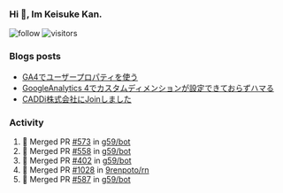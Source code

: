 ### Hi 👋, Im Keisuke Kan.

<!--
**9renpoto/9renpoto** is a ✨ _special_ ✨ repository because its `README.md` (this file) appears on your GitHub profile.

Here are some ideas to get you started:

- 🔭 I’m currently working on ...
- 🌱 I’m currently learning ...
- 👯 I’m looking to collaborate on ...
- 🤔 I’m looking for help with ...
- 💬 Ask me about ...
- 📫 How to reach me: ...
- 😄 Pronouns: ...
- ⚡ Fun fact: ...
-->

![follow](https://img.shields.io/github/followers/9renpoto?label=Follow&style=social)
![visitors](https://komarev.com/ghpvc/?username=9renpoto&label=Profile%20views&color=0e75b6&style=flat)

### Blogs posts

<!-- BLOG-POST-LIST:START -->
- [GA4でユーザープロパティを使う](https://9renpoto.dev/2021/02/21/google-analytics-4-user-properties/)
- [GoogleAnalytics 4でカスタムディメンションが設定できておらずハマる](https://9renpoto.dev/2021/02/13/google-analytics-4/)
- [CADDi株式会社にJoinしました](https://9renpoto.dev/2020/12/05/join/)
<!-- BLOG-POST-LIST:END -->

### Activity

<!--START_SECTION:activity-->
1. 🎉 Merged PR [#573](https://github.com/g59/bot/pull/573) in [g59/bot](https://github.com/g59/bot)
2. 🎉 Merged PR [#558](https://github.com/g59/bot/pull/558) in [g59/bot](https://github.com/g59/bot)
3. 🎉 Merged PR [#402](https://github.com/g59/bot/pull/402) in [g59/bot](https://github.com/g59/bot)
4. 🎉 Merged PR [#1028](https://github.com/9renpoto/rn/pull/1028) in [9renpoto/rn](https://github.com/9renpoto/rn)
5. 🎉 Merged PR [#587](https://github.com/g59/bot/pull/587) in [g59/bot](https://github.com/g59/bot)
<!--END_SECTION:activity-->

<!--START_SECTION:waka-->
<!--END_SECTION:waka-->